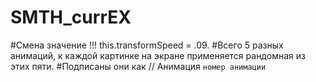 ﻿# SMTH_currEX
#Смена значение !!! this.transformSpeed = .09.
#Всего 5 разных анимаций, к каждой картинке на экране применяется рандомная из этих пяти.
#Подписаны они как // Анимация `номер анимации`
